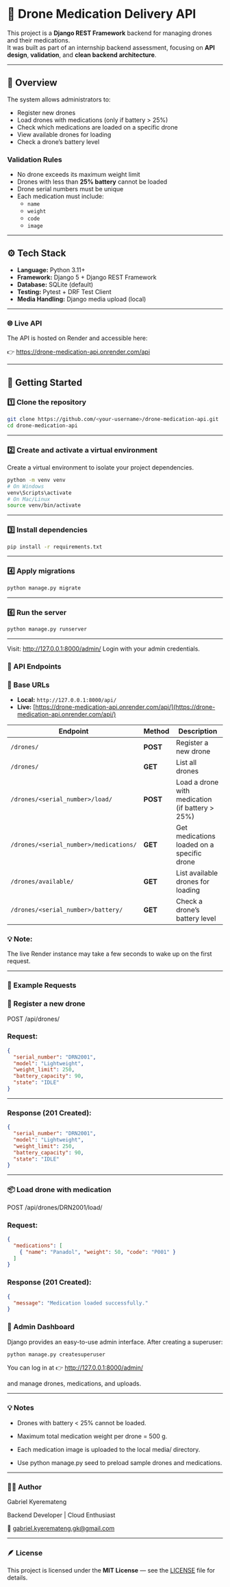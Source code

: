 # 🚁 Drone Medication Delivery API

This project is a **Django REST Framework** backend for managing drones and their medications.  
It was built as part of an internship backend assessment, focusing on **API design**, **validation**, and **clean backend architecture**.

---

## 🧭 Overview

The system allows administrators to:

- Register new drones  
- Load drones with medications (only if battery > 25%)  
- Check which medications are loaded on a specific drone  
- View available drones for loading  
- Check a drone’s battery level  

### Validation Rules

- No drone exceeds its maximum weight limit  
- Drones with less than **25% battery** cannot be loaded  
- Drone serial numbers must be unique  
- Each medication must include:
  - `name`
  - `weight`
  - `code`
  - `image`

---

## ⚙️ Tech Stack

- **Language:** Python 3.11+  
- **Framework:** Django 5 + Django REST Framework  
- **Database:** SQLite (default)  
- **Testing:** Pytest + DRF Test Client  
- **Media Handling:** Django media upload (local)

---

### 🌐 Live API

The API is hosted on Render and accessible here:

👉 https://drone-medication-api.onrender.com/api

---

## 🚀 Getting Started


### 1️⃣ Clone the repository

```bash
git clone https://github.com/<your-username>/drone-medication-api.git
cd drone-medication-api

```

---



### 2️⃣ Create and activate a virtual environment

Create a virtual environment to isolate your project dependencies.

```bash
python -m venv venv
# On Windows
venv\Scripts\activate
# On Mac/Linux
source venv/bin/activate

```

---


### 3️⃣ Install dependencies

```bash
pip install -r requirements.txt

```

---


### 4️⃣ Apply migrations

```bash
python manage.py migrate

```

---

### 6️⃣ Run the server

```bash
python manage.py runserver

```

---

Visit: http://127.0.0.1:8000/admin/
Login with your admin credentials.


### 📡 API Endpoints

### 🔸 Base URLs
- **Local:** `http://127.0.0.1:8000/api/`
- **Live:** [https://drone-medication-api.onrender.com/api/](https://drone-medication-api.onrender.com/api/)

| Endpoint                               | Method   | Description                                     |
| -------------------------------------- | -------- | ----------------------------------------------- |
| `/drones/`                             | **POST** | Register a new drone                            |
| `/drones/`                             | **GET**  | List all drones                                 |
| `/drones/<serial_number>/load/`        | **POST** | Load a drone with medication (if battery > 25%) |
| `/drones/<serial_number>/medications/` | **GET**  | Get medications loaded on a specific drone      |
| `/drones/available/`                   | **GET**  | List available drones for loading               |
| `/drones/<serial_number>/battery/`     | **GET**  | Check a drone’s battery level                   |

### 💡 Note: 
The live Render instance may take a few seconds to wake up on the first request.

---

### 🧪 Example Requests
### 📝 Register a new drone

POST /api/drones/

### Request:

```json
{
  "serial_number": "DRN2001",
  "model": "Lightweight",
  "weight_limit": 250,
  "battery_capacity": 90,
  "state": "IDLE"
}

```

---

### Response (201 Created):

```json
{
  "serial_number": "DRN2001",
  "model": "Lightweight",
  "weight_limit": 250,
  "battery_capacity": 90,
  "state": "IDLE"
}

```

---

### 📦 Load drone with medication

POST /api/drones/DRN2001/load/

### Request:

```json
{
  "medications": [
    { "name": "Panadol", "weight": 50, "code": "P001" }
  ]
}

```

### Response (201 Created):

```json
{
  "message": "Medication loaded successfully."
}

```

### 🧰 Admin Dashboard

Django provides an easy-to-use admin interface.
After creating a superuser:

```bash
python manage.py createsuperuser

```

You can log in at
👉 http://127.0.0.1:8000/admin/

and manage drones, medications, and uploads.


---

### 💡 Notes

- Drones with battery < 25% cannot be loaded.

- Maximum total medication weight per drone = 500 g.

- Each medication image is uploaded to the local media/ directory.

- Use python manage.py seed to preload sample drones and medications.


---

### 🧑‍💻 Author

Gabriel Kyeremateng

Backend Developer | Cloud Enthusiast

📧 gabriel.kyeremateng.gk@gmail.com


---

### 🪶 License

This project is licensed under the **MIT License** — see the [LICENSE](./LICENSE) file for details.